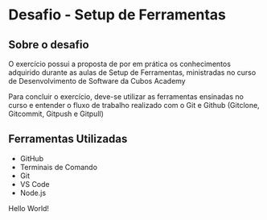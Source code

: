 <h1 align="start">Desafio - Setup de Ferramentas</h1>

<h2 align="start">Sobre o desafio</h2>

<p>O exercício possui a proposta de por em prática os conhecimentos adquirido durante as aulas de Setup de Ferramentas,
    ministradas no curso de Desenvolvimento de Software da Cubos Academy</p>
<p>Para concluir o exercício, deve-se utilizar as ferramentas ensinadas no curso e entender o fluxo de trabalho
    realizado com o Git e Github (Gitclone, Gitcommit, Gitpush e Gitpull)</p>

<h2 align="start">Ferramentas Utilizadas</h2>

<ul>
    <li>GitHub</li>
    <li>Terminais de Comando</li>
    <li>Git</li>
    <li>VS Code</li>
    <li>Node.js</li>
</ul>

<p align="start">Hello World!</p>